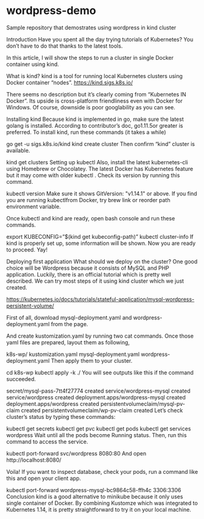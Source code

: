 # wordpress-demo
Sample repository that demostrates using wordpress in kind cluster

Introduction
Have you spent all the day trying tutorials of Kubernetes? You don’t have to do that thanks to the latest tools.

In this article, I will show the steps to run a cluster in single Docker container using kind.

What is kind?
kind is a tool for running local Kubernetes clusters using Docker container “nodes”.
https://kind.sigs.k8s.io/

There seems no description but it’s clearly coming from “Kubernetes IN Docker”. Its upside is cross-platform friendliness even with Docker for Windows. Of course, downside is poor googlability as you can see.

Installing kind
Because kind is implemented in go, make sure the latest golang is installed. According to contributor’s doc, go1.11.5or greater is preferred.
To install kind, run these commands (it takes a while)

go get -u sigs.k8s.io/kind
kind create cluster
Then confirm “kind” cluster is available.

kind get clusters
Setting up kubectl
Also, install the latest kubernetes-cli using Homebrew or Chocolatey.
The latest Docker has Kubernetes feature but it may come with older kubectl .
Check its version by running this command.

kubectl version
Make sure it shows GitVersion: "v1.14.1" or above.
If you find you are running kubectlfrom Docker, try brew link or reorder path environment variable.

Once kubectl and kind are ready, open bash console and run these commands.

export KUBECONFIG=”$(kind get kubeconfig-path)”
kubectl cluster-info
If kind is properly set up, some information will be shown.
Now you are ready to proceed. Yay!

Deploying first application
What should we deploy on the cluster? One good choice will be Wordpress because it consists of MySQL and PHP application.
Luckily, there is an official tutorial which is pretty well described. We can try most steps of it using kind cluster which we just created.

https://kubernetes.io/docs/tutorials/stateful-application/mysql-wordpress-persistent-volume/

First of all, download mysql-deployment.yaml and wordpress-deployment.yaml from the page.

And create kustomization.yaml by running two cat commands.
Once those yaml files are prepared, layout them as following,

k8s-wp/
  kustomization.yaml
  mysql-deployment.yaml
  wordpress-deployment.yaml
Then apply them to your cluster.

cd k8s-wp
kubectl apply -k ./
You will see outputs like this if the command succeeded.

secret/mysql-pass-7tt4f27774 created
service/wordpress-mysql created
service/wordpress created
deployment.apps/wordpress-mysql created
deployment.apps/wordpress created
persistentvolumeclaim/mysql-pv-claim created
persistentvolumeclaim/wp-pv-claim created
Let’s check cluster’s status by typing these commands:

kubectl get secrets
kubectl get pvc
kubectl get pods
kubectl get services wordpress
Wait until all the pods become Running status.
Then, run this command to access the service.

kubectl port-forward svc/wordpress 8080:80
And open http://localhost:8080/


Voila!
If you want to inspect database, check your pods, run a command like this and open your client app.

kubectl port-forward wordpress-mysql-bc9864c58-ffh4c 3306:3306
Conclusion
kind is a good alternative to minikube because it only uses single container of Docker.
By combining Kustomze which was integrated to Kubernetes 1.14, it is pretty straightforward to try it on your local machine.
